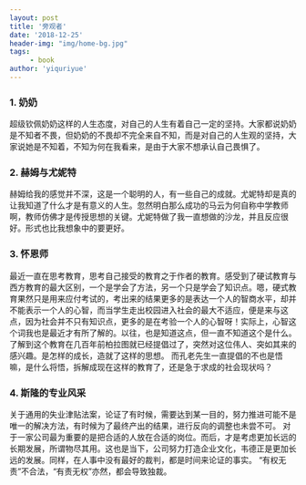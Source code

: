 ```yaml
---
layout: post
title: '旁观者'
date: '2018-12-25'
header-img: "img/home-bg.jpg"
tags:
     - book
author: 'yiquriyue'
---
```


### 1. 奶奶 
超级钦佩奶奶这样的人生态度，对自己的人生有着自己一定的坚持。大家都说奶奶是不知者不畏，但奶奶的不畏却不完全来自不知，而是对自己的人生观的坚持，大家说她是不知着，不知为何在我看来，是由于大家不想承认自己畏惧了。

### 2. 赫姆与尤妮特 
赫姆给我的感觉并不深，这是一个聪明的人，有一些自己的成就。尤妮特却是真的让我知道了什么才是有意义的人生。忽然明白那么成功的马云为何自称中学教师啊，教师仿佛才是传授思想的关键。尤妮特做了我一直想做的沙龙，并且反应很好。形式也比我想象中的要更好。

### 3. 怀恩师 
最近一直在思考教育，思考自己接受的教育之于作者的教育。感受到了硬试教育与西方教育的最大区别，一个是学会了方法，另一个只是学会了知识点。嗯，硬式教育果然只是用来应付考试的，考出来的结果更多的是表达一个人的智商水平，却并不能表示一个人的心智，而当学生走出校园进入社会的最大不适应，便是来与这点，因为社会并不只有知识点，更多的是在考验一个人的心智呀！实际上，心智这个词我也是最近才有所了解的。以往，也是知道这点，但一直不知道这个是什么。 了解到这个教育在几百年前柏拉图就已经提倡过了，突然对这位伟人、突如其来的感兴趣。是怎样的成长，造就了这样的思想。 而孔老先生一直提倡的不也是悟嘛，是什么将悟，拆解成现在这样的教育了，还是急于求成的社会现状吗？

### 4. 斯隆的专业风采
关于通用的失业津贴法案，论证了有时候，需要达到某一目的，努力推进可能不是唯一的解决方法，有时候为了最终产出的结果，进行反向的调整也未尝不可。
对于一家公司最为重要的是把合适的人放在合适的岗位。而后，才是考虑更加长远的长期发展，所谓物尽其用。这也是当下，公司努力打造企业文化，韦德正是更加长远的发展。同样，在人事中没有最好的裁判，都是时间来论证的事实。
“有权无责”不合法，“有责无权”亦然，都会导致独裁。
